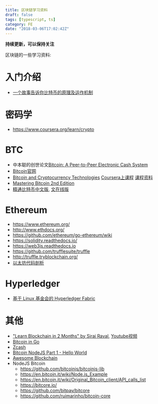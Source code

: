 ```yaml
---
title: 区块链学习资料
draft: false
tags: [typescript, ts]
category: FE
date: "2018-03-06T17:02:42Z"
---
```


**持续更新，可以保持关注**

区块链的一些学习资料:

<!-- more -->

# 入门介绍
* [一个故事告诉你比特币的原理及运作机制](http://blog.codinglabs.org/articles/bitcoin-mechanism-make-easy.html)

# 密码学
* https://www.coursera.org/learn/crypto


# BTC
* 中本聪的创世论文[Bitcoin: A Peer-to-Peer Electronic Cash System](https://bitcoin.org/bitcoin.pdf)
* [Bitcoin官网](https://bitcoin.org/en/)
* [Bitcoin and Cryptocurrency Technologies](http://bitcoinbook.cs.princeton.edu/) [Coursera上课程](https://www.coursera.org/learn/cryptocurrency/home/welcome) [课程资料](https://piazza.com/princeton/spring2015/btctech/home)
* [Mastering Bitcoin 2nd Edition](https://github.com/bitcoinbook/bitcoinbook)
* [精通比特币中文版](https://bitcoinbook.info/wp-content/translations/cmn/book.pdf), [文在线版](http://book.8btc.com/master_bitcoin) 

# Ethereum
* https://www.ethereum.org/
* http://www.ethdocs.org/
* https://github.com/ethereum/go-ethereum/wiki
* https://solidity.readthedocs.io/
* https://web3js.readthedocs.io
* https://github.com/trufflesuite/truffle
* http://truffle.tryblockchain.org/
* [以太坊代码剖析](http://ethfans.org/topics/227)

# Hyperledger
* [基于 Linux 基金会的 Hyperledger Fabric](https://www.ibm.com/blockchain/cn-zh/hyperledger.html)


# 其他
* ["Learn Blockchain in 2 Months" by Siraj Raval](https://github.com/llSourcell/Learn_Blockchain_in_2_months), [Youtube视频](https://www.youtube.com/watch?v=wVVGv2bmxow)
* [Bitcoin in Go](https://github.com/btcsuite)
* [Zcash](https://github.com/zcash/zcash)
* [Bitcoin NodeJS Part 1 - Hello World](https://www.youtube.com/watch?v=lUiKpNU2Tx4)
* [Awesome Blockchain](https://github.com/chaozh/awesome-blockchain)
* NodeJS Bitcoin
  * https://github.com/bitcoinjs/bitcoinjs-lib
  * https://en.bitcoin.it/wiki/Node.js_Example
  * https://en.bitcoin.it/wiki/Original_Bitcoin_client/API_calls_list
  * https://bitcore.io/
  * https://github.com/bitpay/bitcore
  * https://github.com/ruimarinho/bitcoin-core
